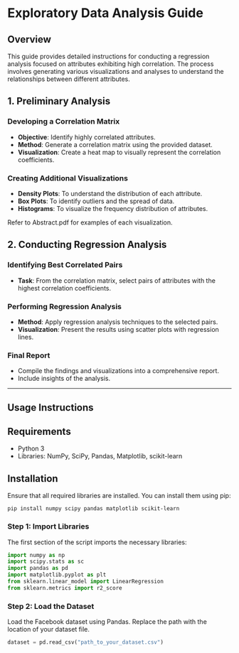# Exploratory Data Analysis Guide

## Overview
This guide provides detailed instructions for conducting a regression analysis focused on attributes exhibiting high correlation. 
The process involves generating various visualizations and analyses to understand the relationships between different attributes.

## 1. Preliminary Analysis
### Developing a Correlation Matrix
- **Objective**: Identify highly correlated attributes.
- **Method**: Generate a correlation matrix using the provided dataset.
- **Visualization**: Create a heat map to visually represent the correlation coefficients.

### Creating Additional Visualizations
- **Density Plots**: To understand the distribution of each attribute.
- **Box Plots**: To identify outliers and the spread of data.
- **Histograms**: To visualize the frequency distribution of attributes.

Refer to Abstract.pdf for examples of each visualization.

## 2. Conducting Regression Analysis
### Identifying Best Correlated Pairs
- **Task**: From the correlation matrix, select pairs of attributes with the highest correlation coefficients.

### Performing Regression Analysis
- **Method**: Apply regression analysis techniques to the selected pairs.
- **Visualization**: Present the results using scatter plots with regression lines.

### Final Report
- Compile the findings and visualizations into a comprehensive report.
- Include insights of the analysis.


---------------------------------------------------

## Usage Instructions

## Requirements
- Python 3
- Libraries: NumPy, SciPy, Pandas, Matplotlib, scikit-learn

## Installation
Ensure that all required libraries are installed. You can install them using pip:
```
pip install numpy scipy pandas matplotlib scikit-learn
```

### Step 1: Import Libraries
The first section of the script imports the necessary libraries:
```python
import numpy as np
import scipy.stats as sc
import pandas as pd
import matplotlib.pyplot as plt
from sklearn.linear_model import LinearRegression
from sklearn.metrics import r2_score
```

### Step 2: Load the Dataset
Load the Facebook dataset using Pandas. Replace the path with the location of your dataset file.
```python
dataset = pd.read_csv("path_to_your_dataset.csv")
```
